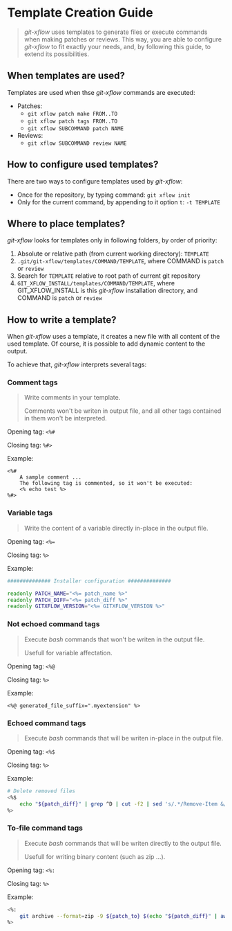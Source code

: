 Template Creation Guide
=======================

> *git-xflow* uses templates to generate files or execute commands when making
> patches or reviews. This way, you are able to configure *git-xflow* to fit
> exactly your needs, and, by following this guide, to extend its possibilities.



When templates are used?
------------------------

Templates are used when thse *git-xflow* commands are executed:

* Patches:
  * `git xflow patch make FROM..TO`
  * `git xflow patch tags FROM..TO`
  * `git xflow SUBCOMMAND patch NAME`
* Reviews:
  * `git xflow SUBCOMMAND review NAME`



How to configure used templates?
--------------------------------

There are two ways to configure templates used by *git-xflow*:

* Once for the repository, by typing command: `git xflow init`
* Only for the current command, by appending to it option `t`: `-t TEMPLATE`



Where to place templates?
-------------------------

*git-xflow* looks for templates only in following folders, by order of priority:

1. Absolute or relative path (from current working directory): `TEMPLATE`
2. `.git/git-xflow/templates/COMMAND/TEMPLATE`, where COMMAND is `patch` or `review`
3. Search for `TEMPLATE` relative to root path of current git repository
4. `GIT_XFLOW_INSTALL/templates/COMMAND/TEMPLATE`, where GIT_XFLOW_INSTALL is
   this *git-xflow* installation directory, and COMMAND is `patch` or `review`



How to write a template?
------------------------

When *git-xflow* uses a template, it creates a new file with all content of the
used template. Of course, it is possible to add dynamic content to the output.

To achieve that, *git-xflow* interprets several tags:



### Comment tags

> Write comments in your template.
>
> Comments won't be writen in output file,
> and all other tags contained in them won't be interpreted.

Opening tag: `<%#`

Closing tag: `%#>`

Example:

```
<%#
    A sample comment ...
    The following tag is commented, so it won't be executed:
    <% echo test %>
%#>
```



### Variable tags

> Write the content of a variable directly in-place in the output file.

Opening tag: `<%=`

Closing tag: `%>`

Example:

```sh
############## Installer configuration ##############

readonly PATCH_NAME="<%= patch_name %>"
readonly PATCH_DIFF="<%= patch_diff %>"
readonly GITXFLOW_VERSION="<%= GITXFLOW_VERSION %>"
```



### Not echoed command tags

> Execute *bash* commands that won't be writen in the output file.
>
> Usefull for variable affectation.

Opening tag: `<%@`

Closing tag: `%>`

Example:

```
<%@ generated_file_suffix=".myextension" %>
```



### Echoed command tags

> Execute *bash* commands that will be writen in-place in the output file.

Opening tag: `<%$`

Closing tag: `%>`

Example:

```sh
# Delete removed files
<%$
    echo "${patch_diff}" | grep ^D | cut -f2 | sed 's/.*/Remove-Item &/g'
%>
```



### To-file command tags

> Execute *bash* commands that will be writen directly to the output file.
>
> Usefull for writing binary content (such as zip ...).

Opening tag: `<%:`

Closing tag: `%>`

Example:

```sh
<%:
    git archive --format=zip -9 ${patch_to} $(echo "${patch_diff}" | awk '{ if [[ $1 != "D" ]] printf("\"%s\"\n", substr($0,3)) }')
%>
```